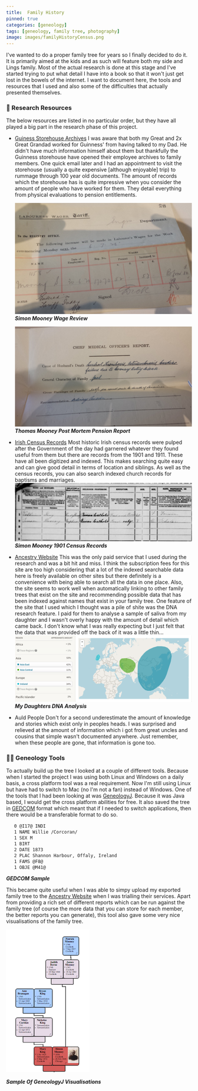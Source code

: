 ```yaml
---
title:  Family History
pinned: true
categories: [geneology]
tags: [geneology, family tree, photography]
image: images/familyHistoryCensus.png
---
```


I've wanted to do a proper family tree for years so I finally decided to do it. It is primarily aimed at the kids and as such will feature both my side and Lings family. Most of the actual research is done at this stage and I've started trying to put what detail I have into a book so that it won't just get lost in the bowels of the internet. I want to document here, the tools and resources that I used and also some of the difficulties that actually presented themselves.

### :scroll: Research Resources
The below resources are listed in no particular order, but they have all played a big part in the research phase of this project.

* [Guiness Storehouse Archives]
   I was aware that both my Great and 2x Great Grandad worked for Guinness' from having talked to my Dad. He didn't have much information himself about them but thankfully the Guinness storehouse have opened their employee archives to family members. One quick email later and I had an appointment to visit the storehouse (usually a quite expensive [although enjoyable] trip) to rummage through 100 year old documents. The amount of records which the storehouse has is quite impressive when you consider the amount of people who have worked for them. They detail everything from physical evaluations to pension entitlements.

   ![Simon Mooney Guinness Wage Increase]
   **_Simon Mooney Wage Review_**

   ![Thomas Mooney Guinness Post Mortem]
   **_Thomas Mooney Post Mortem Pension Report_**
* [Irish Census Records]
   Most historic Irish census records were pulped after the Government of the day had garnered whatever they found useful from them but there are records from the 1901 and 1911. These have all been digitized and indexed. This makes searching quite easy and can give good detail in terms of location and siblings. As well as the census records, you can also search indexed church records for baptisms and marriages.
   ![Simon Mooney Census]
   **_Simon Mooney 1901 Census Records_**
* [Ancestry Website]
   This was the only paid service that I used during the research and was a bit hit and miss. I think the subscription fees for this site are too high considering that a lot of the indexed searchable data here is freely available on other sites but there definitely is a convenience with being able to search all the data in one place. Also, the site seems to work well when automatically linking to other family trees that exist on the site and recommending possible data that has been indexed against names that exist in your family tree. One feature of the site that I used which I thought was a pile of shite was the DNA research feature. I paid for them to analyse a sample of saliva from my daughter and I wasn't overly happy with the amount of detail which came back. I don't know what I was really expecting but I just felt that the data that was provided off the back of it was a little thin...
   ![Ancestry DNA Analysis]
   **_My Daughters DNA Analysis_**
* Auld People
   Don't for a second underestimate the amount of knowledge and stories which exist only in peoples heads. I was surprised and relieved at the amount of information which i got from great uncles and cousins that simple wasn't documented anywhere. Just remember, when these people are gone, that information is gone too.

### :wrench::nut_and_bolt: Geneology Tools
To actually build up the tree I looked at a couple of different tools. Because when I started the project I was using both Linux and Windows on a daily basis, a cross platform tool was a real requirement. Now I'm still using Linux but have had to switch to Mac (no I'm not a fan) instead of Windows. One of the tools that I had been looking at was [GeneologyJ]. Because it was Java based, I would get the cross platform abilities for free. It also saved the tree in [GEDCOM] format which meant that if I needed to switch applications, then there would be a transferable format to do so.

```gedcom
   0 @I17@ INDI  
   1 NAME Willie /Corcoran/  
   1 SEX M  
   1 BIRT  
   2 DATE 1873  
   2 PLAC Shannon Harbour, Offaly, Ireland  
   1 FAMS @F8@  
   1 OBJE @M41@  
```
**_GEDCOM Sample_**

 This became quite useful when I was able to simpy upload my exported family tree to the [Ancestry Website] when I was trialling their services. Apart from providing a rich set of different reports which can be run against the family tree (of course the more data that you can store for each member, the better reports you can generate), this tool also gave some very nice visualisations of the family tree.

 ![Sample Family Tree]

 **_Sample Of GeneologyJ Visualisations_**


<!-- Web Links -->
[Guiness Storehouse Archives]: https://www.guinness-storehouse.com/en/archives/archives-catalogue
[Irish Census Records]: https://www.irishgenealogy.ie
[Ancestry Website]: http://www.ancestry.co.uk/
[GeneologyJ]: http://genj.sourceforge.net/
[GEDCOM]: https://en.wikipedia.org/wiki/GEDCOM

<!-- Images -->
[Simon Mooney Guinness Wage Increase]: /images/familyHistory/simonMooneyWageIncreaseGuinness.jpg
[Thomas Mooney Guinness Post Mortem]: /images/familyHistory/thomasMooneyPostMortemReportGuinness.jpg
[Simon Mooney Census]: /images/familyHistory/simonMooneyCensus.png
[Ancestry DNA Analysis]: /images/familyHistory/ancestryDnaAnalysis.png
[Sample Family Tree]: /images/familyHistory/sampleFamilyTree.png
